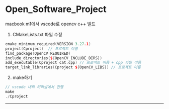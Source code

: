 # Open_Software_Project

macbook m1에서 vscode로 opencv c++ 빌드

1. CMakeLists.txt 파일 수정
   
```cpp
cmake_minimum_required(VERSION 3.27.1)
project(Cproject)  // 프로젝트 이름
find_package(OpenCV REQUIRED)
include_directories(${OpenCV_INCLUDE_DIRS})
add_executable(Cproject cat.cpp) // 프로젝트 이름 + cpp 파일 이름
target_link_libraries(Cproject ${OpenCV_LIBS}) // 프로젝트 이름
```
2. make하기

```cpp
// vscode 내의 터미널에서 진행
make
./Cproject
```
***
